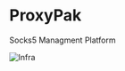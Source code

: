 # ProxyPak
Socks5 Managment Platform

![Infra](https://raw.githubusercontent.com/tftftftft/ProxyPak/main/Draw_proxy_infra.svg?token=GHSAT0AAAAAACBZ35YDLPMA2G3I2SZRHWPEZH2FECQ)
